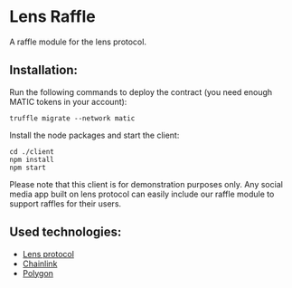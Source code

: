 # Lens Raffle
A raffle module for the lens protocol.

## Installation:
Run the following commands to deploy the contract (you need enough MATIC tokens in your account):
```commandline
truffle migrate --network matic
```

Install the node packages and start the client:
```commandline
cd ./client
npm install
npm start
```

Please note that this client is for demonstration purposes only. Any social media app built on lens protocol can easily include our raffle module to support raffles for their users.

## Used technologies:

- [Lens protocol](https://lens.dev/)
- [Chainlink](https://chain.link/)
- [Polygon](https://polygon.technology/)